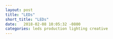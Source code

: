 ```yaml
---
layout: post
title: "LEDs"
short_title: "LEDs"
date:   2018-02-08 10:05:32 -0800
categories: leds production lighting creative
---
```

